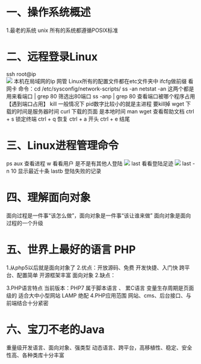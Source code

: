 # 一、操作系统概述
1.最老的系统  unix
所有的系统都遵循POSIX标准
# 二、远程登录Linux
 ssh  root@ip  
 ![](https://www.showdoc.cc/server/api/common/visitfile/sign/f908cb9ce084cf2bfaa41a751f72b548?showdoc=.jpg)
 本机在局域网的ip       网管
 Linux所有的配置文件都在etc文件夹中
 ifcfg做前缀    看网卡   命令：cd /etc/sysconfig/network-scripts/
 ss -an 
 netstat  -an   这两个都是用来看端口    |   grep 80  筛选出80端口
 ss -anp  |  grep   80   查看端口被哪个程序占用【遇到端口占用】
 kill      一般情况下   pid数字比较小的就是主进程   要kill掉
 wget   下载的时间是服务器时间
 curl   下载的页面   是本地时间
 man wget   查看帮助文档
 ctrl + s 锁定终端    ctrl + q  恢复
 ctrl + a    开头      ctrl + e  结尾
 # 三、Linux进程管理命令
 ps aux  查看进程
 w 看看用户   是不是有其他人登陆
 ![](https://www.showdoc.cc/server/api/common/visitfile/sign/82a900c0be9f96df434366709df9dee9?showdoc=.jpg)
 last  看看登陆足迹
 ![](https://www.showdoc.cc/server/api/common/visitfile/sign/3b61390304544ac11bf11b7468d30fd1?showdoc=.jpg)
 last -n 10   显示最近十条
 lastb    登陆失败的记录
 # 四、理解面向对象
 面向过程是一件事“该怎么做”，面向对象是一件事“该让谁来做”  面向对象是面向过程的一个升级 
 # 五、世界上最好的语言  PHP
 1.从php5以后就是面向对象了
 2.优点：开放源码、免费
 			开发快捷、入门快
			跨平台、配置简单
			开源框架丰富
			面向对象
2.缺点：
			
3.PHP语言特点
当前版本：PHP7
属于脚本语言 、  累C语言
变量生存周期是页面级的
适合大中小型网站
LAMP    绝配
4.PHP应用范围
网站、cms、后台接口、与前端结合十分紧密
# 六、宝刀不老的Java
重量级开发语言、面向对象、强类型 动态语言、跨平台，高移植性、稳定、安全性高、各种类库十分丰富